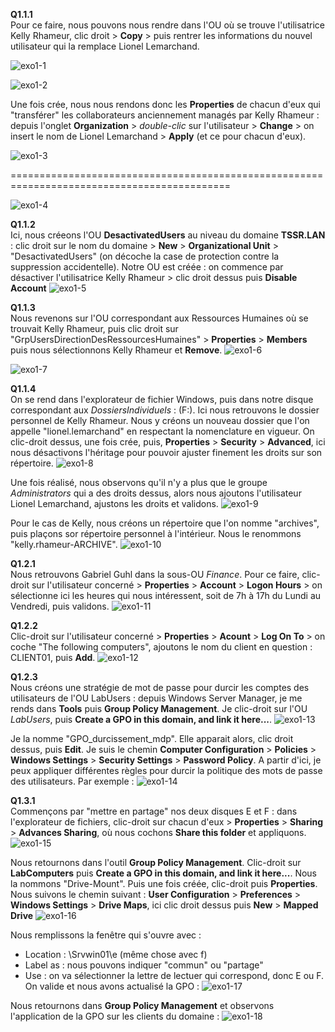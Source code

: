 **Q1.1.1**  
Pour ce faire, nous pouvons nous rendre dans l'OU où se trouve l'utilisatrice Kelly Rhameur, clic droit > **Copy** > puis rentrer les informations du nouvel utilisateur qui la remplace Lionel Lemarchand.

![exo1-1](./ressources/exo1-1.jpg)
  
![exo1-2](./ressources/exo1-2.jpg)
  
Une fois crée, nous nous rendons donc les **Properties** de chacun d'eux qui "transférer" les collaborateurs anciennement managés par Kelly Rhameur : depuis l'onglet **Organization** > *double-clic* sur l'utilisateur > **Change** > on insert le nom de Lionel Lemarchand > **Apply** (et ce pour chacun d'eux).
  
![exo1-3](./ressources/exo1-3.jpg)
  
============================================================================================
  

![exo1-4](./ressources/exo1-4.jpg)
  
  
**Q1.1.2**  
Ici, nous créeons l'OU **DesactivatedUsers** au niveau du domaine **TSSR.LAN** : clic droit sur le nom du domaine > **New** > **Organizational Unit** > "DesactivatedUsers" (on décoche la case de protection contre la suppression accidentelle).
Notre OU est créée : on commence par désactiver l'utilisatrice Kelly Rhameur > clic droit dessus puis **Disable Account**
![exo1-5](./ressources/exo1-5.jpg)
  
**Q1.1.3**  
Nous revenons sur l'OU correspondant aux Ressources Humaines où se trouvait Kelly Rhameur, puis clic droit sur "GrpUsersDirectionDesRessourcesHumaines" > **Properties** > **Members** puis nous sélectionnons Kelly Rhameur et **Remove**.
![exo1-6](./ressources/exo1-6.jpg)
  
![exo1-7](./ressources/exo1-7.jpg)
  
**Q1.1.4**  
On se rend dans l'explorateur de fichier Windows, puis dans notre disque correspondant aux *DossiersIndividuels* : (F:).
Ici nous retrouvons le dossier personnel de Kelly Rhameur. Nous y créons un nouveau dossier que l'on appelle "lionel.lemarchand" en respectant la nomenclature en vigueur.
On clic-droit dessus, une fois crée, puis, **Properties** > **Security** > **Advanced**, ici nous désactivons l'héritage pour pouvoir ajuster finement les droits sur son répertoire.
![exo1-8](./ressources/exo1-8.jpg)
  
Une fois réalisé, nous observons qu'il n'y a plus que le groupe *Administrators* qui a des droits dessus, alors nous ajoutons l'utilisateur Lionel Lemarchand, ajustons les droits et validons.
![exo1-9](./ressources/exo1-9.jpg)
  
Pour le cas de Kelly, nous créons un répertoire que l'on nomme "archives", puis plaçons sor répertoire personnel à l'intérieur. Nous le renommons "kelly.rhameur-ARCHIVE".
![exo1-10](./ressources/exo1-10.jpg)
  
  
**Q1.2.1**  
Nous retrouvons Gabriel Guhl dans la sous-OU *Finance*.
Pour ce faire, clic-droit sur l'utilisateur concerné > **Properties** > **Account** > **Logon Hours** > on sélectionne ici les heures qui nous intéressent, soit de 7h à 17h du Lundi au Vendredi, puis validons.
![exo1-11](./ressources/exo1-11.jpg)
  
**Q1.2.2**  
Clic-droit sur l'utilisateur concerné > **Properties** > **Acount** > **Log On To** > on coche "The following computers", ajoutons le nom du client en question : CLIENT01, puis **Add**.
![exo1-12](./ressources/exo1-12.jpg)
  
**Q1.2.3**  
Nous créons une stratégie de mot de passe pour durcir les comptes des utilisateurs de l'OU LabUsers : depuis Windows Server Manager, je me rends dans **Tools** puis **Group Policy Management**. Je clic-droit sur l'OU *LabUsers*, puis **Create a GPO in this domain, and link it here...**.
![exo1-13](./ressources/exo1-13.jpg)
  
Je la nomme "GPO_durcissement_mdp".
Elle apparait alors, clic droit dessus, puis **Edit**. Je suis le chemin **Computer Configuration** > **Policies** > **Windows Settings** > **Security Settings** > **Password Policy**. A partir d'ici, je peux appliquer différentes règles pour durcir la politique des mots de passe des utilisateurs. Par exemple :
![exo1-14](./ressources/exo1-14.jpg)
  
**Q1.3.1**  
Commençons par "mettre en partage" nos deux disques E et F : dans l'explorateur de fichiers, clic-droit sur chacun d'eux > **Properties** > **Sharing** > **Advances Sharing**, où nous cochons **Share this folder** et appliquons.
![exo1-15](./ressources/exo1-15.jpg)
  
Nous retournons dans l'outil **Group Policy Management**.
Clic-droit sur **LabComputers** puis **Create a GPO in this domain, and link it here...**.
Nous la nommons "Drive-Mount".
Puis une fois créée, clic-droit puis **Properties**.
Nous suivons le chemin suivant : **User Configuration** > **Preferences** > **Windows Settings** > **Drive Maps**, ici clic droit dessus puis **New** > **Mapped Drive**
![exo1-16](./ressources/exo1-16.jpg)
  
Nous remplissons la fenêtre qui s'ouvre avec :
 - Location : \\Srvwin01\e (même chose avec f)
 - Label as : nous pouvons indiquer "commun" ou "partage"
 - Use : on va sélectionner la lettre de lectuer qui correspond, donc E ou F.
On valide et nous avons actualisé la GPO :
![exo1-17](./ressources/exo1-17.jpg)
  
Nous retournons dans **Group Policy Management** et observons l'application de la GPO sur les clients du domaine :
![exo1-18](./ressources/exo1-18.jpg)
  


